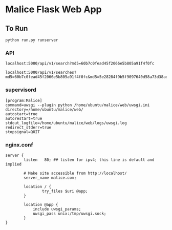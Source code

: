 Malice Flask Web App
==================

## To Run
    python run.py runserver

### API
    localhost:5000/api/v1/search?md5=60b7c0fead45f2066e5b805a91f4f0fc

    localhost:5000/api/v1/searches?md5=60b7c0fead45f2066e5b805a91f4f0fc&md5=5e28284f9b5f9097640d58a73d38ad4c

### supervisord
    [program:Malice]
    command=uwsgi --plugin python /home/ubuntu/malice/web/uwsgi.ini
    directory=/home/ubuntu/malice/web/
    autostart=true
    autorestart=true
    stdout_logfile=/home/ubuntu/malice/web/logs/uwsgi.log
    redirect_stderr=true
    stopsignal=QUIT

### nginx.conf
    server {
            listen   80; ## listen for ipv4; this line is default and implied

            # Make site accessible from http://localhost/
            server_name malice.com;

            location / {
                    try_files $uri @app;
            }

            location @app {
                include uwsgi_params;
                uwsgi_pass unix:/tmp/uwsgi.sock;
            }
    }
